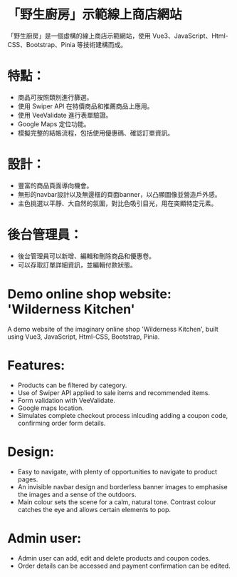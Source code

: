 # 「野生廚房」示範線上商店網站
「野生廚房」是一個虛構的線上商店示範網站，使用 Vue3、JavaScript、Html-CSS、Bootstrap、Pinia 等技術建構而成。

# 特點：
- 商品可按照類別進行篩選。
- 使用 Swiper API 在特價商品和推薦商品上應用。
- 使用 VeeValidate 進行表單驗證。
- Google Maps 定位功能。
- 模擬完整的結帳流程，包括使用優惠碼、確認訂單資訊。
  
# 設計：
- 豐富的商品頁面導向機會。
- 無形的navbar設計以及無邊框的頁面banner，以凸顯圖像並營造戶外感。
- 主色挑選以平靜、大自然的氛圍，對比色吸引目光，用在突顯特定元素。

# 後台管理員：
- 後台管理員可以新增、編輯和刪除商品和優惠卷。
- 可以存取訂單詳細資訊，並編輯付款狀態。

# Demo online shop website: 'Wilderness Kitchen'
A demo website of the imaginary online shop 'Wilderness Kitchen', built using Vue3, JavaScript, Html-CSS, Bootstrap, Pinia.

# Features:
- Products can be filtered by category.
- Use of Swiper API applied to sale items and recommended items.
- Form validation with VeeValidate.
- Google maps location.
- Simulates complete checkout process inlcuding adding a coupon code, confirming order form details.

# Design:
- Easy to navigate, with plenty of opportunities to navigate to product pages.
- An invisible navbar design and borderless banner images to emphasise the images and a sense of the outdoors.
- Main colour sets the scene for a calm, natural tone. Contrast colour catches the eye and allows certain elements to pop.

# Admin user:
- Admin user can add, edit and delete products and coupon codes.
- Order details can be accessed and payment confirmation can be edited.
